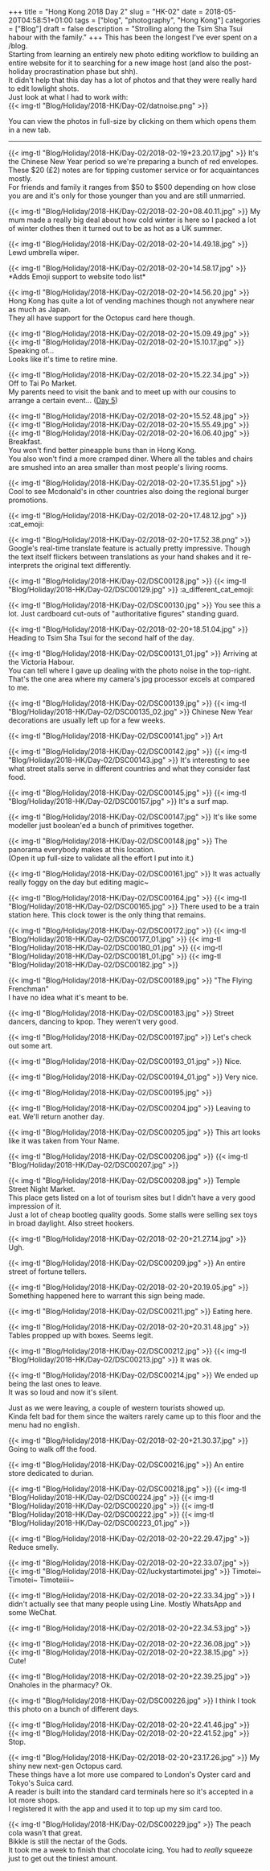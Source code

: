 +++
title = "Hong Kong 2018 Day 2"
slug = "HK-02"
date = 2018-05-20T04:58:51+01:00
tags = ["blog", "photography", "Hong Kong"]
categories = ["Blog"]
draft = false
description = "Strolling along the Tsim Sha Tsui habour with the family."
+++
This has been the longest I've ever spent on a /blog.  
Starting from learning an entirely new photo editing workflow to building an entire website for it to searching for a new image host (and also the post-holiday procrastination phase but shh).  
It didn't help that this day has a lot of photos and that they were really hard to edit lowlight shots.  
Just look at what I had to work with:  
{{< img-tl "Blog/Holiday/2018-HK/Day-02/datnoise.png" >}}

You can view the photos in full-size by clicking on them which opens them in a new tab.
***

{{< img-tl "Blog/Holiday/2018-HK/Day-02/2018-02-19+23.20.17.jpg" >}}
It's the Chinese New Year period so we're preparing a bunch of red envelopes.  
These $20 (£2) notes are for tipping customer service or for acquaintances mostly.  
For friends and family it ranges from $50 to $500 depending on how close you are and it's only for those younger than you and are still unmarried.

{{< img-tl "Blog/Holiday/2018-HK/Day-02/2018-02-20+08.40.11.jpg" >}}
My mum made a really big deal about how cold winter is here so I packed a lot of winter clothes then it turned out to be as hot as a UK summer.

{{< img-tl "Blog/Holiday/2018-HK/Day-02/2018-02-20+14.49.18.jpg" >}}
Lewd umbrella wiper.

{{< img-tl "Blog/Holiday/2018-HK/Day-02/2018-02-20+14.58.17.jpg" >}}
\*Adds Emoji support to website todo list\*

{{< img-tl "Blog/Holiday/2018-HK/Day-02/2018-02-20+14.56.20.jpg" >}}
Hong Kong has quite a lot of vending machines though not anywhere near as much as Japan.  
They all have support for the Octopus card here though.

{{< img-tl "Blog/Holiday/2018-HK/Day-02/2018-02-20+15.09.49.jpg" >}}
{{< img-tl "Blog/Holiday/2018-HK/Day-02/2018-02-20+15.10.17.jpg" >}}
Speaking of...  
Looks like it's time to retire mine.

{{< img-tl "Blog/Holiday/2018-HK/Day-02/2018-02-20+15.22.34.jpg" >}}
Off to Tai Po Market.  
My parents need to visit the bank and to meet up with our cousins to arrange a certain event... ([Day 5](/blog/2018/hk-05/))

{{< img-tl "Blog/Holiday/2018-HK/Day-02/2018-02-20+15.52.48.jpg" >}}
{{< img-tl "Blog/Holiday/2018-HK/Day-02/2018-02-20+15.55.49.jpg" >}}
{{< img-tl "Blog/Holiday/2018-HK/Day-02/2018-02-20+16.06.40.jpg" >}}
Breakfast.  
You won't find better pineapple buns than in Hong Kong.  
You also won't find a more cramped diner. Where all the tables and chairs are smushed into an area smaller than most people's living rooms.

{{< img-tl "Blog/Holiday/2018-HK/Day-02/2018-02-20+17.35.51.jpg" >}}
Cool to see Mcdonald's in other countries also doing the regional burger promotions.

{{< img-tl "Blog/Holiday/2018-HK/Day-02/2018-02-20+17.48.12.jpg" >}}
:cat_emoji:

{{< img-tl "Blog/Holiday/2018-HK/Day-02/2018-02-20+17.52.38.png" >}}
Google's real-time translate feature is actually pretty impressive. Though the text itself flickers between translations as your hand shakes and it re-interprets the original text differently.

{{< img-tl "Blog/Holiday/2018-HK/Day-02/DSC00128.jpg" >}}
{{< img-tl "Blog/Holiday/2018-HK/Day-02/DSC00129.jpg" >}}
:a_different_cat_emoji:

{{< img-tl "Blog/Holiday/2018-HK/Day-02/DSC00130.jpg" >}}
You see this a lot. Just cardboard cut-outs of "authoritative figures" standing guard.

{{< img-tl "Blog/Holiday/2018-HK/Day-02/2018-02-20+18.51.04.jpg" >}}
Heading to Tsim Sha Tsui for the second half of the day.

{{< img-tl "Blog/Holiday/2018-HK/Day-02/DSC00131_01.jpg" >}}
Arriving at the Victoria Habour.  
You can tell where I gave up dealing with the photo noise in the top-right. That's the one area where my camera's jpg processor excels at compared to me.

{{< img-tl "Blog/Holiday/2018-HK/Day-02/DSC00139.jpg" >}}
{{< img-tl "Blog/Holiday/2018-HK/Day-02/DSC00135_02.jpg" >}}
Chinese New Year decorations are usually left up for a few weeks.

{{< img-tl "Blog/Holiday/2018-HK/Day-02/DSC00141.jpg" >}}
Art

{{< img-tl "Blog/Holiday/2018-HK/Day-02/DSC00142.jpg" >}}
{{< img-tl "Blog/Holiday/2018-HK/Day-02/DSC00143.jpg" >}}
It's interesting to see what street stalls serve in different countries and what they consider fast food.

{{< img-tl "Blog/Holiday/2018-HK/Day-02/DSC00145.jpg" >}}
{{< img-tl "Blog/Holiday/2018-HK/Day-02/DSC00157.jpg" >}}
It's a surf map.

{{< img-tl "Blog/Holiday/2018-HK/Day-02/DSC00147.jpg" >}}
It's like some modeller just boolean'ed a bunch of primitives together.

{{< img-tl "Blog/Holiday/2018-HK/Day-02/DSC00148.jpg" >}}
The panorama everybody makes at this location.  
(Open it up full-size to validate all the effort I put into it.)

{{< img-tl "Blog/Holiday/2018-HK/Day-02/DSC00161.jpg" >}}
It was actually really foggy on the day but editing magic~

{{< img-tl "Blog/Holiday/2018-HK/Day-02/DSC00164.jpg" >}}
{{< img-tl "Blog/Holiday/2018-HK/Day-02/DSC00165.jpg" >}}
There used to be a train station here. This clock tower is the only thing that remains.

{{< img-tl "Blog/Holiday/2018-HK/Day-02/DSC00172.jpg" >}}
{{< img-tl "Blog/Holiday/2018-HK/Day-02/DSC00177_01.jpg" >}}
{{< img-tl "Blog/Holiday/2018-HK/Day-02/DSC00180_01.jpg" >}}
{{< img-tl "Blog/Holiday/2018-HK/Day-02/DSC00181_01.jpg" >}}
{{< img-tl "Blog/Holiday/2018-HK/Day-02/DSC00182.jpg" >}}

{{< img-tl "Blog/Holiday/2018-HK/Day-02/DSC00189.jpg" >}}
"The Flying Frenchman"  
I have no idea what it's meant to be.

{{< img-tl "Blog/Holiday/2018-HK/Day-02/DSC00183.jpg" >}}
Street dancers, dancing to kpop. They weren't very good.

{{< img-tl "Blog/Holiday/2018-HK/Day-02/DSC00197.jpg" >}}
Let's check out some art.

{{< img-tl "Blog/Holiday/2018-HK/Day-02/DSC00193_01.jpg" >}}
Nice.

{{< img-tl "Blog/Holiday/2018-HK/Day-02/DSC00194_01.jpg" >}}
Very nice.

{{< img-tl "Blog/Holiday/2018-HK/Day-02/DSC00195.jpg" >}}

{{< img-tl "Blog/Holiday/2018-HK/Day-02/DSC00204.jpg" >}}
Leaving to eat. We'll return another day.

{{< img-tl "Blog/Holiday/2018-HK/Day-02/DSC00205.jpg" >}}
This art looks like it was taken from Your Name.

{{< img-tl "Blog/Holiday/2018-HK/Day-02/DSC00206.jpg" >}}
{{< img-tl "Blog/Holiday/2018-HK/Day-02/DSC00207.jpg" >}}

{{< img-tl "Blog/Holiday/2018-HK/Day-02/DSC00208.jpg" >}}
Temple Street Night Market.  
This place gets listed on a lot of tourism sites but I didn't have a very good impression of it.  
Just a lot of cheap bootleg quality goods. Some stalls were selling sex toys in broad daylight. Also street hookers.

{{< img-tl "Blog/Holiday/2018-HK/Day-02/2018-02-20+21.27.14.jpg" >}}
Ugh.

{{< img-tl "Blog/Holiday/2018-HK/Day-02/DSC00209.jpg" >}}
An entire street of fortune tellers.

{{< img-tl "Blog/Holiday/2018-HK/Day-02/2018-02-20+20.19.05.jpg" >}}
Something happened here to warrant this sign being made.

{{< img-tl "Blog/Holiday/2018-HK/Day-02/DSC00211.jpg" >}}
Eating here.

{{< img-tl "Blog/Holiday/2018-HK/Day-02/2018-02-20+20.31.48.jpg" >}}
Tables propped up with boxes. Seems legit.

{{< img-tl "Blog/Holiday/2018-HK/Day-02/DSC00212.jpg" >}}
{{< img-tl "Blog/Holiday/2018-HK/Day-02/DSC00213.jpg" >}}
It was ok.

{{< img-tl "Blog/Holiday/2018-HK/Day-02/DSC00214.jpg" >}}
We ended up being the last ones to leave.  
It was so loud and now it's silent.

Just as we were leaving, a couple of western tourists showed up.  
Kinda felt bad for them since the waiters rarely came up to this floor and the menu had no english.

{{< img-tl "Blog/Holiday/2018-HK/Day-02/2018-02-20+21.30.37.jpg" >}}
Going to walk off the food.

{{< img-tl "Blog/Holiday/2018-HK/Day-02/DSC00216.jpg" >}}
An entire store dedicated to durian.

{{< img-tl "Blog/Holiday/2018-HK/Day-02/DSC00218.jpg" >}}
{{< img-tl "Blog/Holiday/2018-HK/Day-02/DSC00224.jpg" >}}
{{< img-tl "Blog/Holiday/2018-HK/Day-02/DSC00220.jpg" >}}
{{< img-tl "Blog/Holiday/2018-HK/Day-02/DSC00222.jpg" >}}
{{< img-tl "Blog/Holiday/2018-HK/Day-02/DSC00223_01.jpg" >}}

{{< img-tl "Blog/Holiday/2018-HK/Day-02/2018-02-20+22.29.47.jpg" >}}
Reduce smelly.

{{< img-tl "Blog/Holiday/2018-HK/Day-02/2018-02-20+22.33.07.jpg" >}}
{{< img-tl "Blog/Holiday/2018-HK/Day-02/luckystartimotei.jpg" >}}
Timotei~ Timotei~ Timoteiiii~

{{< img-tl "Blog/Holiday/2018-HK/Day-02/2018-02-20+22.33.34.jpg" >}}
I didn't actually see that many people using Line. Mostly WhatsApp and some WeChat.

{{< img-tl "Blog/Holiday/2018-HK/Day-02/2018-02-20+22.34.53.jpg" >}}

{{< img-tl "Blog/Holiday/2018-HK/Day-02/2018-02-20+22.36.08.jpg" >}}
{{< img-tl "Blog/Holiday/2018-HK/Day-02/2018-02-20+22.38.15.jpg" >}}
Cute!

{{< img-tl "Blog/Holiday/2018-HK/Day-02/2018-02-20+22.39.25.jpg" >}}
Onaholes in the pharmacy? Ok.

{{< img-tl "Blog/Holiday/2018-HK/Day-02/DSC00226.jpg" >}}
I think I took this photo on a bunch of different days.

{{< img-tl "Blog/Holiday/2018-HK/Day-02/2018-02-20+22.41.46.jpg" >}}
{{< img-tl "Blog/Holiday/2018-HK/Day-02/2018-02-20+22.41.52.jpg" >}}
Stop.

{{< img-tl "Blog/Holiday/2018-HK/Day-02/2018-02-20+23.17.26.jpg" >}}
My shiny new next-gen Octopus card.  
These things have a lot more use compared to London's Oyster card and Tokyo's Suica card.  
A reader is built into the standard card terminals here so it's accepted in a lot more shops.  
I registered it with the app and used it to top up my sim card too.

{{< img-tl "Blog/Holiday/2018-HK/Day-02/DSC00229.jpg" >}}
The peach cola wasn't that great.  
Bikkle is still the nectar of the Gods.  
It took me a week to finish that chocolate icing. You had to _really_ squeeze just to get out the tiniest amount.